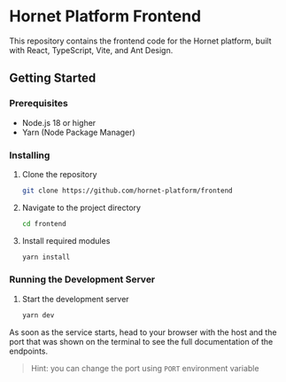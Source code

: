 # Hornet Platform Frontend

This repository contains the frontend code for the Hornet platform, built with React, TypeScript, Vite, and Ant Design.

## Getting Started

### Prerequisites

* Node.js 18 or higher
* Yarn (Node Package Manager)

### Installing

1. Clone the repository
   ```sh
   git clone https://github.com/hornet-platform/frontend

2. Navigate to the project directory
    ```sh
    cd frontend
3. Install required modules
    ```sh
    yarn install
### Running the Development Server
1. Start the development server
    ```sh
    yarn dev

As soon as the service starts, head to your browser with the host and the port that was shown on the terminal to see the full documentation of the endpoints.
> Hint: you can change the port using `PORT` environment variable